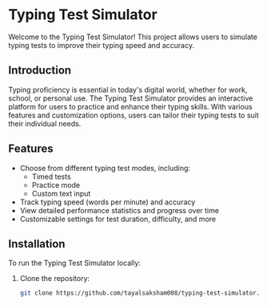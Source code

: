# Typing Test Simulator

Welcome to the Typing Test Simulator! This project allows users to simulate typing tests to improve their typing speed and accuracy.

## Introduction

Typing proficiency is essential in today's digital world, whether for work, school, or personal use. The Typing Test Simulator provides an interactive platform for users to practice and enhance their typing skills. With various features and customization options, users can tailor their typing tests to suit their individual needs.

## Features

- Choose from different typing test modes, including:
  - Timed tests
  - Practice mode
  - Custom text input
- Track typing speed (words per minute) and accuracy
- View detailed performance statistics and progress over time
- Customizable settings for test duration, difficulty, and more

## Installation

To run the Typing Test Simulator locally:

1. Clone the repository:

   ```bash
   git clone https://github.com/tayalsaksham008/typing-test-simulator.git
